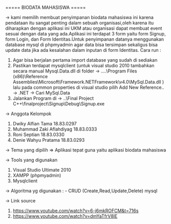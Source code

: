 ===== BIODATA MAHASISWA =====

-> kami memilih membuat penyimpanan biodata mahasiswa ini karena pendataan itu sangat penting dalam sebuah organisasi,oleh karena itu diharapkan dengan aplikasi ini UKM atau organisasi dapat membuat event sesuai dengan data yang ada.Aplikasi ini terdapat 3 form yaitu form Signup, form Login, dan Form Identitas.Untuk penyimpanan datanya menggunakan database mysql di phpmyadmin agar data bisa tersimpan sekaligus bisa update data jika ada kesalahan dalam inputan di form Identitas.
Cara run :
1. Agar bisa berjalan pertama import database yang sudah di sediakan
2. Pastikan terdapat mysqlclient (untuk visual studio 2010 tambahkan secara manual Mysql.Data.dll di folder -> \..\..\Program Files (x86)\Reference Assemblies\Microsoft\Framework\.NETFramework\v4.0\MySql.Data.dll ) lalu pada common properties di visual studio pilih Add New Reference.. -> .NET -> Cari MySql.Data
3. Jalankan Program di -> \..\Final Project C++\finalproject\Signup\Debug\Signup.exe

-> Anggota Kelompok
   1. Dwiky Alfian Tama		18.83.0297
   2. Muhammad Zaki Aflahdiyag	18.83.0333
   3. Roni Septian		18.83.0330
   4. Denie Wahyu Pratama	18.83.0293

-> Tema yang dipilih => Aplikasi tepat guna yaitu aplikasi biodata mahasiswa

-> Tools yang digunakan
   1. Visual Studio Ultimate 2010
   2. XAMPP (phpmyadmin)
   3. Mysqlclient

-> Algoritma yg digunakan : - CRUD (Create,Read,Update,Delete) mysql

-> Link source
   1. https://www.youtube.com/watch?v=6-j6mkROFCM&t=716s
   2. https://www.youtube.com/watch?v=dmYaTfrV8lE
